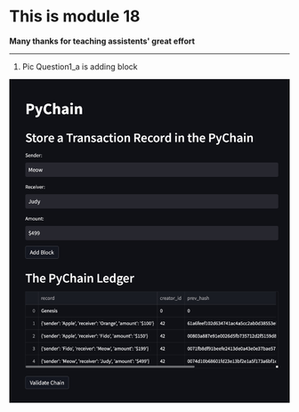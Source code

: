 # This is module 18 
**Many thanks for teaching assistents' great effort**

---
1. Pic Question1_a is adding block
<img src = "Q1_a.jpg" weight = 300>
 
